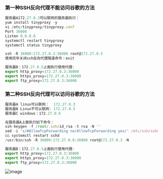### 第一种SSH反向代理不能访问谷歌的方法
```javascript
服务器A172.27.0.3可以联网的服务器执行：
yum install tinyproxy -y
vi /etc/tinyproxy/tinyproxy.conf 
Port 36000
Listen 0.0.0.0
systemctl restart tinyproxy
systemctl status tinyproxy

ssh -R 36000:172.27.0.3:36000 root@172.27.0.5
使用完毕关闭ssh反向代理隧道命令：exit

服务器B：172.27.0.5上面执行使用代理:
export http_proxy=172.27.0.3:36000
export https_proxy=172.27.0.3:36000
export ftp_proxy=172.27.0.3:36000
```
### 第二种SSH反向代理可以访问谷歌的方法
```javascript
服务器A linux可以联网：  172.27.0.3
服务器B Linux不可以联网: 172.27.0.5
服务器C windows：172.27.0.6

在服务器A上面执行如下命令：
ssh-keygen -f /root/.ssh/id_rsa -t rsa -N ''
sed -i 's/#AllowTcpForwarding no/AllowTcpForwarding yes/' /etc/ssh/sshd_config && sed -i 's/GatewayPorts no/GatewayPorts yes/' /etc/ssh/sshd_config
&& systemctl restart sshd
/usr/bin/ssh -R 36000:172.27.0.6:36000 root@172.27.0.3 -N

服务器B：172.27.0.5上面执行使用代理:
export http_proxy=172.27.0.3:36000
export https_proxy=172.27.0.3:36000
export ftp_proxy=172.27.0.3:36000
```
![image](https://github.com/user-attachments/assets/ed858a5d-324c-4fd9-a334-a346e566b0f9)
